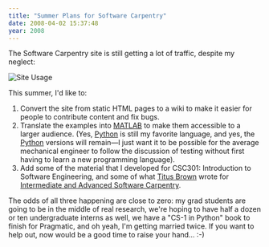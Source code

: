 ```yaml
---
title: "Summer Plans for Software Carpentry"
date: 2008-04-02 15:37:48
year: 2008
---
```

The Software Carpentry site is still getting a lot of traffic, despite my neglect:

<img src="{{'/files/2008/04/usage.png' | relative_url}}" alt="Site Usage" class="centered">

This summer, I'd like to:
<ol>
  <li>Convert the site from static HTML pages to a wiki to make it easier for people to contribute content and fix bugs.</li>
  <li>Translate the examples into <a href="http://www.mathworks.com">MATLAB</a> to make them accessible to a larger audience. (Yes, <a href="http://www.python.org">Python</a> is still my favorite language, and yes, the <a href="http://www.python.org">Python</a> versions will remain—I just want it to be possible for the average mechanical engineer to follow the discussion of testing without first having to learn a new programming language).</li>
  <li>Add some of the material that I developed for CSC301: Introduction to Software Engineering, and some of what <a href="http://ivory.idyll.org/blog">Titus Brown</a> wrote for <a href="http://ivory.idyll.org/articles/advanced-swc/">Intermediate and Advanced Software Carpentry</a>.</li>
</ol>
The odds of all three happening are close to zero: my grad students are going to be in the middle of real research, we're hoping to have half a dozen or ten undergraduate interns as well, we have a "CS-1 in Python" book to finish for Pragmatic, and oh yeah, I'm getting married twice.  If you want to help out, now would be a good time to raise your hand… :-)
